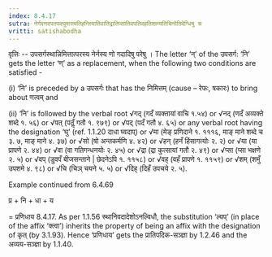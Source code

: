 ```yaml
---
index: 8.4.17
sutra: नेर्गदनदपतपदघुमास्यतिहन्तियातिवातिद्रातिप्सातिवपतिवहतिशाम्यतिचिनोतिदेग्धिषु च
vritti: satishabodha
---
```






वृत्तिः -- उपसर्गस्‍थान्निमित्तात्‍परस्‍य नेर्नस्‍य णो गदादिषु परेषु । The letter ‘न्’ of the उपसर्ग: ‘नि’ gets the letter ‘ण्’ as a replacement, when the following two conditions are satisfied -

(i) ‘नि’ is preceded by a उपसर्गः that has the निमित्तम् (cause – रेफः, षकारः) to bring about णत्वम् and

(ii) ‘नि’ is followed by the verbal root √गद् (गदँ व्यक्तायां वाचि १.५४) or √नद् (णदँ अव्यक्ते शब्दे १. ५६) or √पत् (पतॢँ गतौ १. ९७९) or √पद् (पदँ गतौ ४. ६५) or any verbal root having the designation ‘घु’ (ref. 1.1.20 दाधा घ्वदाप्) or √मा (मेङ् प्रणिदाने १. १११६, माङ् माने शब्दे च ३. ७, माङ् माने ४. ३७) or √सो (षो अन्तकर्मणि ४. ४२) or √हन् (हनँ हिंसागत्योः २. २) or √या (या प्रापणे २. ४४) or √वा (वा गतिगन्धनयोः २. ४५) or √द्रा (द्रा कुत्सायां गतौ २. ४९) or √प्सा (प्सा भक्षणे २. ५) or √वप् (डुवपँ बीजसन्ताने | छेदनेऽपि १. ११५८) or √वह् (वहँ प्रापणे १. ११५९) or √शम् (शमुँ उपशमे ४. ९८) or √चि (चिञ् चयने ५. ५) or √दिह् (दिहँ उपचये २. ५).


Example continued from 6.4.69


प्र + नि + धा + य

= प्रणिधाय 8.4.17. As per 1.1.56 स्थानिवदादेशोऽनल्विधौ, the substitution ‘ल्यप्’ (in place of the affix ‘क्त्वा’) inherits the property of being an affix with the designation of कृत् (by 3.1.93). Hence ‘प्रणिधाय’ gets the प्रातिपदिक-सञ्ज्ञा by 1.2.46 and the अव्यय-सञ्ज्ञा by 1.1.40.


